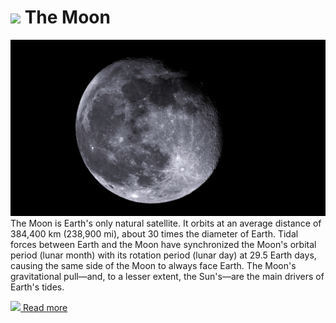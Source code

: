 # ![](/home/lcv/Dropbox/AstroPhotography//Imaging//Common/pyl-tiny.png) The Moon
![IMG](../Imaging//HD/The_Moon.jpg)
The Moon is Earth's only natural satellite. It orbits at an average distance of 384,400 km (238,900 mi), about 30 times the diameter of Earth. Tidal forces between Earth and the Moon have synchronized the Moon's orbital period (lunar month) with its rotation period (lunar day) at 29.5 Earth days, causing the same side of the Moon to always face Earth. The Moon's gravitational pull—and, to a lesser extent, the Sun's—are the main drivers of Earth's tides.

[![](/home/lcv/Dropbox/AstroPhotography//Imaging//Common/Wikipedia.png) Read more](https://en.wikipedia.org/wiki/Moon)
